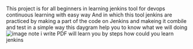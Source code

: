 This project is for all beginners in learning  jenkins tool for devops
continuous learning with easy way 
And in which this tool jenkins are practiced by making a part of the code on Jenkins and makeing it combile and test in a simple way
this daygram help you to know  what we will doing 
![image](https://user-images.githubusercontent.com/109382355/201735075-541be998-0883-4900-a480-26a23d951b11.png)
note
i write PDF will learn you by steps how could you learn jenkins 
